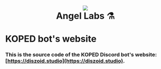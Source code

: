 <h1 align="center">
  <br>
  <a href="https://koped.angellabs.xyz"><img src="https://koped.angellabs.xyz/images/banner.png"></a>
  <br>
  Angel Labs ⚗️
  <br>
</h1>


# KOPED bot's website
### This is the source code of the KOPED Discord bot's website: **[https://diszoid.studio](https://diszoid.studio)**.
